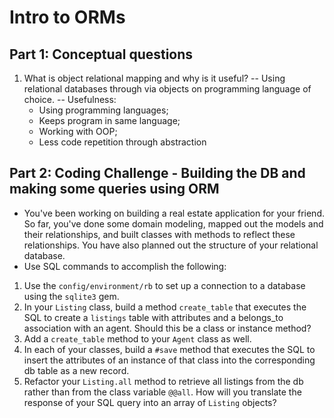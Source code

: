 # Intro to ORMs

## Part 1: Conceptual questions
1. What is object relational mapping and why is it useful?
-- Using relational databases through via objects on programming language of choice. 
-- Usefulness:
    - Using programming languages;
    - Keeps program in same language;
    - Working with OOP;
    - Less code repetition through abstraction

## Part 2: Coding Challenge - Building the DB and making some queries using ORM
* You've been working on building a real estate application for your friend. So far, you've done some domain modeling, mapped out the models and their relationships, and built classes with methods to reflect these relationships. You have also planned out the structure of your relational database. 
* Use SQL commands to accomplish the following:
1. Use the `config/environment/rb` to set up a connection to a database using the `sqlite3` gem.
2. In your `Listing` class, build a method `create_table` that executes the SQL to create a `listings` table with attributes and a belongs_to association with an agent. Should this be a class or instance method?
3. Add a `create_table` method to your `Agent` class as well.
4. In each of your classes, build a `#save` method that executes the SQL to insert the attributes of an instance of that class into the corresponding db table as a new record.
5. Refactor your `Listing.all` method to retrieve all listings from the db rather than from the class variable `@@all`. How will you translate the response of your SQL query into an array of `Listing` objects?

